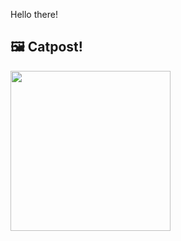 Hello there!



## 🖼️ Catpost!

<sub>
    <img src="https://cdn2.thecatapi.com/images/nsWXCZoFw.jpg" height="256">
</sub>

